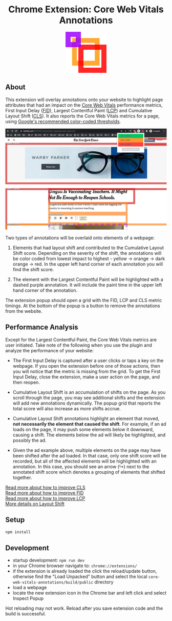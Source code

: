 
<h1 align="center">Chrome Extension: Core Web Vitals Annotations</h1>

<p align="center"><img src="src/public/images/logo-128x128.png/?raw=true"></p>

## About
This extension will overlay annotations onto your website to highlight page attributes that had an impact on the [Core Web Vitals](https://web.dev/vitals/) performance metrics, First Input Delay ([FID](https://web.dev/fid/)), Largest Contentful Paint ([LCP](https://web.dev/lcp/)) and Cumulative Layout Shift ([CLS](https://web.dev/cls/)). It also reports the Core Web Vitals metrics for a page, using [Google's recommended color-coded thresholds](https://web.dev/defining-core-web-vitals-thresholds/).
  
  
![Core Web Vitals Annotations example](readme-images/example-1280x800.png/?raw=true "Core Web Vitals Annotations example")
  
Two types of annotations will be overlaid onto elements of a webpage:

  1. Elements that had layout shift and contributed to the Cumulative Layout Shift score. Depending on the severity of the shift, the annotations will be color coded from lowest impact to highest - yellow -> orange -> dark orange -> red. In the upper left hand corner of each annotation you will find the shift score.

  2. The element with the Largest Contentful Paint will be highlighted with a dashed purple annotation. It will include the paint time in the upper left hand corner of the annotation.

The extension popup should open a grid with the FID, LCP and CLS metric timings. At the bottom of the popup is a button to remove the annotations from the website.

## Performance Analysis
Except for the Largest Contentful Paint, the Core Web Vitals metrics are user initiated. Take note of the following when you use the plugin and analyze the performance of your website:

  - The First Input Delay is captured after a user clicks or taps a key on the webpage. If you open the extension before one of those actions, then you will notice that the metric is missing from the grid. To get the First Input Delay, close the extension, make a user action on the page, and then reopen.

  -  Cumulative Layout Shift is an accumulation of shifts on the page. As you scroll through the page, you may see additional shifts and the extension will add new annotations dynamically. The popup grid that reports the total score will also increase as more shifts accrue.

  - Cumulative Layout Shift annotations highlight an element that moved, **not necessarily the element that caused the shift**. For example, if an ad loads on the page, it may push some elements below it downward, causing a shift. The elements below the ad will likely be highlighted, and possibly the ad.

  - Given the ad example above, multiple elements on the page may have been shifted after the ad loaded. In that case, only one shift score will be recorded, but all of the affected elements will be highlighted with an annotation. In this case, you should see an arrow (↳) next to the annotated shift score which denotes a grouping of elements that shifted together.

[Read more about how to improve CLS](https://web.dev/cls/#how-to-improve-cls)  
[Read more about how to improve FID](https://web.dev/fid/#how-to-improve-fid)  
[Read more about how to improve LCP](https://web.dev/lcp/#how-to-improve-lcp)  
[More details on Layout Shift](https://github.com/WICG/layout-instability)  

## Setup

```
npm install
```

## Development
- startup development: `npm run dev`
- in your Chrome browser navigate to: `chrome://extensions/`
- if the extension is already loaded the click the reload/update button, otherwise find the "Load Unpacked" button and select the local `core-web-vitals-annotations/build/public` directory
- load a webpage
- locate the new extension icon in the Chrome bar and left click and select Inspect Popup

Hot reloading may not work. Reload after you save extension code and the build is successful.
